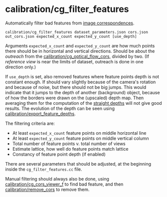 # calibration/cg\_filter\_features

Automatically filter bad features from [image correspondences](../../data/image_correspondences.html).

    calibration/cg_filter_features dataset_parameters.json cors.json out_cors.json expected_x_count expected_y_count [use_depth]

Arguments `expected_x_count` and `expected_y_count` are how much points there should be in horizontal and vertical directions. Should be about the _outreach_ from the [calibration/cg\_optical\_flow\_cors](calibration/cg_optical_flow_cors.html), divided by two. (If _reference view_ is near the limits of dataset, outreach is done in one direction only.)

If `use_depth` is set, also removed features where feature points depth is not constant enough. If should vary slightly because of the camera's rotation and because of noise, but there should not be big jumps. This would indicate that it jumps to the depth of another (background) object, because of how the borders were drawn on the (upscaled) depth map. Then averaging them for the computation of the [straight depths](../../data/straight_depths.html) will not give good results. The evolution of the depth can be seen using [calibration/export\_feature\_depths](export_feature_depths.html).

The filtering criteria are:

- At least `expected_x_count` feature points on middle horizontal line
- At least `expected_y_count` feature points on middle vertical column
- Total number of feature points v. total number of views
- Estimate lattice, how well do feature points match lattice
- Constancy of feature point depth (if enabled)

There are several parameters that should be adjusted, at the beginning inside the `cg_filter_features.cc` file.

Manual filtering should always also be done, using [calibration/cg\_cors\_viewer\_f](cg_cors_viewer_f.html) to find bad feature, and then [calibration/remove\_cors](remove_cors.html) to remove them.
